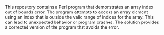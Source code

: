 This repository contains a Perl program that demonstrates an array index out of bounds error. The program attempts to access an array element using an index that is outside the valid range of indices for the array. This can lead to unexpected behavior or program crashes. The solution provides a corrected version of the program that avoids the error.